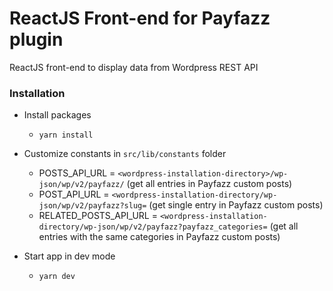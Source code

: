 # ReactJS Front-end for Payfazz plugin

ReactJS front-end to display data from Wordpress REST API

### Installation
- Install packages
  - `yarn install`

- Customize constants in `src/lib/constants` folder
  - POSTS_API_URL = `<wordpress-installation-directory>/wp-json/wp/v2/payfazz/` (get all entries in Payfazz custom posts)
  - POST_API_URL = `<wordpress-installation-directory/wp-json/wp/v2/payfazz?slug=` (get single entry in Payfazz custom posts)
  - RELATED_POSTS_API_URL = `<wordpress-installation-directory/wp-json/wp/v2/payfazz?payfazz_categories=` (get all entries with the same categories in Payfazz custom posts)

- Start app in dev mode
  - `yarn dev`
